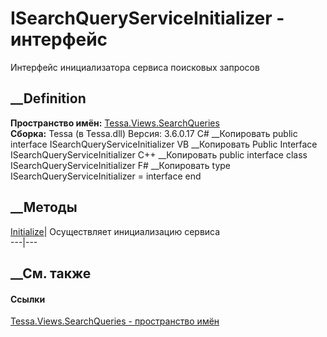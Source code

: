 # ISearchQueryServiceInitializer - интерфейс
Интерфейс инициализатора сервиса поисковых запросов
## __Definition
 **Пространство имён:**
[Tessa.Views.SearchQueries](N_Tessa_Views_SearchQueries.htm)  
 **Сборка:** Tessa (в Tessa.dll) Версия: 3.6.0.17
C# __Копировать
     public interface ISearchQueryServiceInitializer
VB __Копировать
     Public Interface ISearchQueryServiceInitializer
C++ __Копировать
     public interface class ISearchQueryServiceInitializer
F# __Копировать
     type ISearchQueryServiceInitializer = interface end
##  __Методы
[Initialize](M_Tessa_Views_SearchQueries_ISearchQueryServiceInitializer_Initialize.htm)|
Осуществляет инициализацию сервиса  
---|---  
## __См. также
#### Ссылки
[Tessa.Views.SearchQueries - пространство
имён](N_Tessa_Views_SearchQueries.htm)
